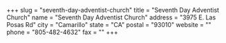 +++
slug = "seventh-day-adventist-church"
title = "Seventh Day Adventist Church"
name = "Seventh Day Adventist Church"
address = "3975 E. Las Posas Rd"
city = "Camarillo"
state = "CA"
postal = "93010"
website = ""
phone = "805-482-4632"
fax = ""
+++
